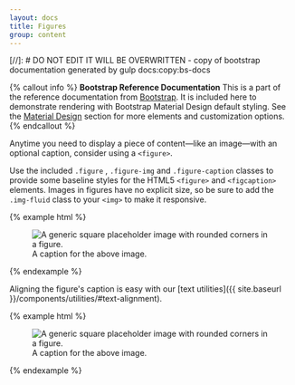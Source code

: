 ```yaml
---
layout: docs
title: Figures
group: content
---
```


[//]: # DO NOT EDIT IT WILL BE OVERWRITTEN - copy of bootstrap documentation generated by gulp docs:copy:bs-docs

{% callout info %}
**Bootstrap Reference Documentation**
This is a part of the reference documentation from <a href="http://getbootstrap.com">Bootstrap</a>.
It is included here to demonstrate rendering with Bootstrap Material Design default styling.
See the <a href="/material-design/buttons">Material Design</a> section for more elements and customization options.
{% endcallout %}




Anytime you need to display a piece of content—like an image—with an optional caption, consider using a `<figure>`.

Use the included `.figure` , `.figure-img` and `.figure-caption` classes to provide some baseline styles for the HTML5 `<figure>` and `<figcaption>` elements. Images in figures have no explicit size, so be sure to add the `.img-fluid` class to your `<img>` to make it responsive.

{% example html %}
<figure class="figure">
  <img data-src="holder.js/400x300" class="figure-img img-fluid img-rounded" alt="A generic square placeholder image with rounded corners in a figure.">
  <figcaption class="figure-caption">A caption for the above image.</figcaption>
</figure>
{% endexample %}

Aligning the figure's caption is easy with our [text utilities]({{ site.baseurl }}/components/utilities/#text-alignment).

{% example html %}
<figure class="figure">
  <img data-src="holder.js/400x300" class="figure-img img-fluid img-rounded" alt="A generic square placeholder image with rounded corners in a figure.">
  <figcaption class="figure-caption text-xs-right">A caption for the above image.</figcaption>
</figure>
{% endexample %}
